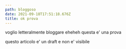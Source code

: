 ```yaml
---
path: bloggoso
date: 2021-09-18T17:51:18.676Z
title: ok prova
---
```

voglio letteralmente bloggare eheheh questa e' una prova

questo articolo e' un draft e non e' visibile